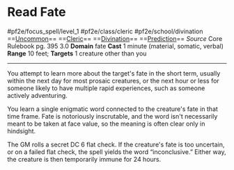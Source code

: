 # Read Fate
#pf2e/focus_spell/level_1 #pf2e/class/cleric #pf2e/school/divination 
==[Uncommon](../../../rules/traits/uncommon.md)== ==[Cleric](../../../rules/traits/cleric.md)== ==[Divination](../../../rules/traits/divination.md)== ==[Prediction](../../../rules/traits/prediction.md)==
*Source* Core Rulebook pg. 395 3.0
**Domain** fate
**Cast** 1 minute (material, somatic, verbal)
**Range** 10 feet; **Targets** 1 creature other than you

---
You attempt to learn more about the target's fate in the short term, usually within the next day for most prosaic creatures, or the next hour or less for someone likely to have multiple rapid experiences, such as someone actively adventuring.

You learn a single enigmatic word connected to the creature's fate in that time frame. Fate is notoriously inscrutable, and the word isn't necessarily meant to be taken at face value, so the meaning is often clear only in hindsight.

The GM rolls a secret DC 6 flat check. If the creature's fate is too uncertain, or on a failed flat check, the spell yields the word “inconclusive.” Either way, the creature is then temporarily immune for 24 hours.